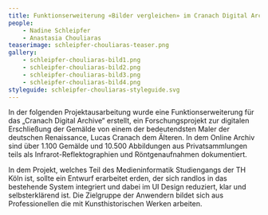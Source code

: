 ```yaml
---
title: Funktionserweiterung «Bilder vergleichen» im Cranach Digital Archive
people:
    - Nadine Schleipfer
    - Anastasia Chouliaras
teaserimage: schleipfer-chouliaras-teaser.png
gallery:
    - schleipfer-chouliaras-bild1.png
    - schleipfer-chouliaras-bild2.png
    - schleipfer-chouliaras-bild3.png
    - schleipfer-chouliaras-bild4.png
styleguide: schleipfer-chouliaras-styleguide.svg
---
```


In der folgenden Projektausarbeitung wurde eine Funktionserweiterung für das „Cranach Digital Archive“ erstellt, 
ein Forschungsprojekt zur digitalen Erschließung der Gemälde von einem der bedeutendsten Maler der deutschen
 Renaissance, Lucas Cranach dem Älteren. In dem Online Archiv sind über 1.100 Gemälde und 10.500 Abbildungen
aus Privatsammlungen teils als Infrarot-Reflektographien und Röntgenaufnahmen dokumentiert.
  
In dem Projekt, welches Teil des Medieninformatik Studiengangs der TH Köln ist, sollte ein Entwurf erarbeitet 
erden, der sich randlos in das bestehende System integriert und dabei im UI Design reduziert, klar und
selbsterklärend ist. Die Zielgruppe der Anwendern bildet sich aus Professionellen die mit Kunsthistorischen
Werken arbeiten. 

